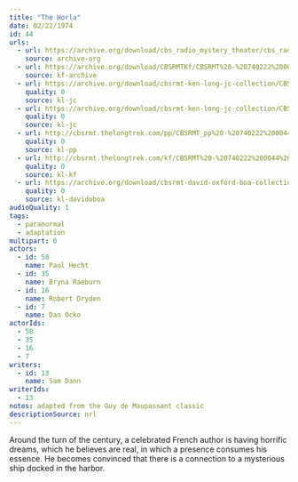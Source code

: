 ```yaml
---
title: "The Horla"
date: 02/22/1974
id: 44
urls: 
  - url: https://archive.org/download/cbs_radio_mystery_theater/cbs_radio_mystery_theater-0001-0050.zip/cbs_radio_mystery_theater-0001-0050%2Fcbsrmt_0044_the_horla.mp3
    source: archive-org
  - url: https://archive.org/download/CBSRMTKf/CBSRMT%20-%20740222%200044%20The%20Horla_kf.mp3
    source: kf-archive
  - url: https://archive.org/download/cbsrmt-ken-long-jc-collection/CBSRMT - 740222 0044 The Horla vbr oz_jc.mp3
    quality: 0
    source: kl-jc
  - url: https://archive.org/download/cbsrmt-ken-long-jc-collection/CBSRMT - 740222 0044 The Horla vbr speed bm_jc.mp3
    quality: 0
    source: kl-jc
  - url: http://cbsrmt.thelongtrek.com/pp/CBSRMT_pp%20-%20740222%200044%20The%20Horla.mp3
    quality: 0
    source: kl-pp
  - url: http://cbsrmt.thelongtrek.com/kf/CBSRMT%20-%20740222%200044%20The%20Horla_kf.mp3
    quality: 0
    source: kl-kf
  - url: https://archive.org/download/cbsrmt-david-oxford-boa-collection/CBSRMT-740222-0044-The-Horla-(64-44)_kf-{BoA}.mp3
    quality: 0
    source: kl-davidoboa
audioQuality: 1
tags: 
  - paranormal
  - adaptation
multipart: 0
actors:  
  - id: 58
    name: Paul Hecht  
  - id: 35
    name: Bryna Raeburn  
  - id: 16
    name: Robert Dryden  
  - id: 7
    name: Dan Ocko
actorIds:  
  - 58  
  - 35  
  - 16  
  - 7
writers:  
  - id: 13
    name: Sam Dann
writerIds:  
  - 13
notes: adapted from the Guy de Maupassant classic
descriptionSource: nrl
---
```

Around the turn of the century, a celebrated French author is having horrific dreams, which he believes are real, in which a presence consumes his essence. He becomes convinced that there is a connection to a mysterious ship docked in the harbor.